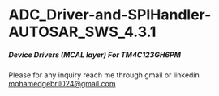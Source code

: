 # ADC_Driver-and-SPIHandler-AUTOSAR_SWS_4.3.1

##### Device Drivers (MCAL layer) For TM4C123GH6PM

Please for any inquiry reach me through gmail or linkedin mohamedgebril024@gmail.com
